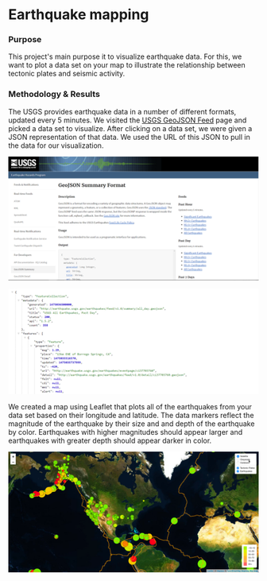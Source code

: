 # Earthquake mapping

### Purpose

This project's main purpose it to visualize earthquake data. For this, we want to plot a data set on your map to illustrate the relationship between tectonic plates and seismic activity.

### Methodology & Results

The USGS provides earthquake data in a number of different formats, updated every 5 minutes. We visited the [USGS GeoJSON Feed](http://earthquake.usgs.gov/earthquakes/feed/v1.0/geojson.php) page and picked a data set to visualize. After clicking on a data set, we were given a JSON representation of that data. We used the URL of this JSON to pull in the data for our visualization.

![3-Data](Images/3-Data.png)



![4-JSON](Images/4-JSON.png)

We created a map using Leaflet that plots all of the earthquakes from your data set based on their longitude and latitude. The data markers reflect the magnitude of the earthquake by their size and and depth of the earthquake by color. Earthquakes with higher magnitudes should appear larger and earthquakes with greater depth should appear darker in color.

![5-Advanced](Images/5-Advanced.png)
